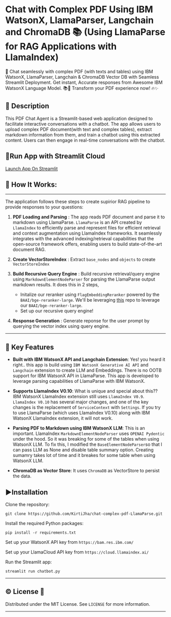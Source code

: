 # Chat with Complex PDF Using IBM WatsonX, LlamaParser, Langchain and ChromaDB 📚 (Using LlamaParse for RAG Applications with LlamaIndex)

🚀 Chat seamlessly with complex PDF (with texts and tables) using IBM WatsonX, LlamaParser, Langchain &amp; ChromaDB Vector DB with Seamless Streamlit Deployment. Get instant, Accurate responses from Awesome IBM WatsonX Language Model. 📚💬 Transform your PDF experience now! 🔥✨

## 📝 Description

This PDF Chat Agent is a Streamlit-based web application designed to facilitate interactive conversations with a chatbot. The app allows users to upload complex PDF document(with text and complex tables), extract markdown information from them, and train a chatbot using this extracted content. Users can then engage in real-time conversations with the chatbot.

## 📢Run App with Streamlit Cloud

[Launch App On Streamlit](https://chat-complx-pdf-watsonx.streamlit.app/)

## 🎯 How It Works:

---

The application follows these steps to create supirior RAG pipeline to provide responses to your questions:

1. **PDF Loading and Parsing** : The app reads PDF document and parse it to markdown using LlamaParse. `LlamaParse` is an API created by `LlamaIndex` to efficiently parse and represent files for efficient retrieval and context augmentation using LlamaIndex frameworks. It seamlessly integrates with the advanced indexing/retrieval capabilities that the open-source framework offers, enabling users to build state-of-the-art document RAG.

2. **Create VectorStoreIndex** : Extract `base_nodes` and `objects` to create `VectorStoreIndex`

3. **Build Recursive Query Engine** : Build recursive retrieval/query engine using `MarkdownElementNodeParser` for parsing the LlamaParse output markdown results. It does this in 2 steps,

   - Initalize our reranker using `FlagEmbeddingReranker` powered by the `BAAI/bge-reranker-large`. We'll be leveraging [this](https://github.com/FlagOpen/FlagEmbedding) repo to leverage our `BAAI/bge-reranker-large`.
   - Set up our recursive query engine!

4. **Response Generation** : Generate reponse for the user prompt by querying the vector index using query engine.

---

## 🎯 Key Features

- **Built with IBM WatsonX API and Langchain Extension**: Yes! you heard it right.. this app is build using `IBM WatsonX Generative AI API` and `Langchain` extension to create LLM and Embeddings. There is no OOTB support for IBM WatsonX API in LlamaParse. This app is developed to leverage parsing capabilities of LlamaParse with IBM WatsonX.

- **Supports LlamaIndex V0.10**: What is unique and special about this?? IBM WatsonX LlamaIndex extension still uses `LlamaIndex V0.9`. `LlamaIndex V0.10` has several major changes, and one of the key changes is the replacement of `ServiceContext` with `Settings`. If you try to use LlamaParse (which uses LlamaIndex V0.10) along with IBM WatsonX LlamaIndex extension, it will not work.

- **Parsing PDF to Markdown using IBM WatsonX LLM**: This is an important. LlamaIndex `MarkdownElementNodeParser` uses `OPENAI Pydentic` under the hood. So it was breaking for some of the tables when using WatsonX LLM. To fix this, I modified the `BaseElementNodeParser`so that I can pass LLM as None and disable table summary option. Creating sumamry takes lot of time and it breakes for some table when using WatsonX LLM.

- **ChromaDB as Vector Store**: It uses `ChromaDB` as VectorStore to persist the data.

## ▶️Installation

Clone the repository:

`git clone https://github.com/KirtiJha/chat-complex-pdf-LlamaParse.git`

Install the required Python packages:

`pip install -r requirements.txt`

Set up your WatsonX API key from `https://bam.res.ibm.com/`

Set up your LlamaCloud API key from `https://cloud.llamaindex.ai/`

Run the Streamlit app:

`streamlit run chatbot.py`

---

## ©️ License 🪪

Distributed under the MIT License. See `LICENSE` for more information.

---
